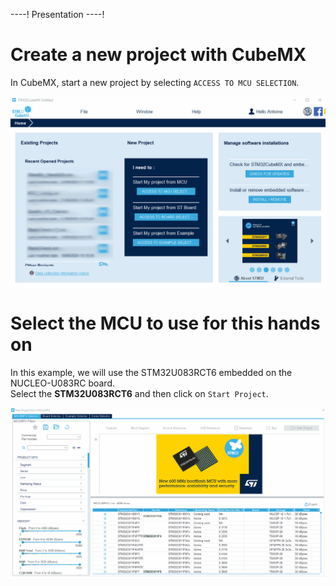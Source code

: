 ----!
Presentation
----!
# Create a new project with CubeMX
In CubeMX, start a new project by selecting `ACCESS TO MCU SELECTION`.

![image](standby/Gifs/CubeMX0.gif)

# Select the MCU to use for this hands on
In this example, we will use the STM32U083RCT6 embedded on the NUCLEO-U083RC board.\
Select the **STM32U083RCT6** and then click on `Start Project`.

![image](standby/Gifs/CubeMX2.gif)
